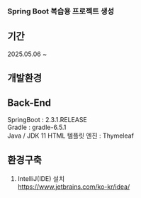 ### Spring Boot 복습용 프로젝트 생성

## 기간
2025.05.06 ~ 

## 개발환경

## Back-End
SpringBoot : 2.3.1.RELEASE </br>
Gradle : gradle-6.5.1 </br>
Java / JDK 11
HTML 템플릿 엔진 : Thymeleaf </br>

## 환경구축
1. IntelliJ(IDE) 설치</br>
https://www.jetbrains.com/ko-kr/idea/